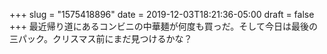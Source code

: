 +++
slug = "1575418896"
date = 2019-12-03T18:21:36-05:00
draft = false
+++
最近帰り道にあるコンビニの中華麺が何度も買っだ。そして今日は最後の三パック。クリスマス前にまだ見つけるかな？